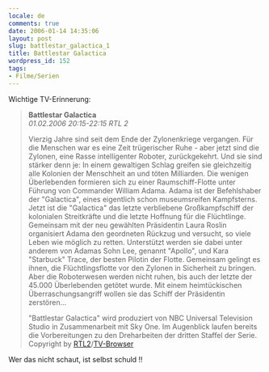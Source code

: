 ```yaml
---
locale: de
comments: true
date: 2006-01-14 14:35:06
layout: post
slug: battlestar_galactica_1
title: Battlestar Galactica
wordpress_id: 152
tags:
- Filme/Serien
---
```


Wichtige TV-Erinnerung:

> **Battlestar Galactica**    
> _01.02.2006 20:15-22:15 RTL 2_    
> 
> Vierzig Jahre sind seit dem Ende der Zylonenkriege vergangen. Für die
> Menschen war es eine Zeit trügerischer Ruhe - aber jetzt sind die Zylonen,
> eine Rasse intelligenter Roboter, zurückgekehrt. Und sie sind stärker denn
> je: In einem gewaltigen Schlag greifen sie gleichzeitig alle Kolonien der
> Menschheit an und töten Milliarden. Die wenigen Überlebenden formieren sich
> zu einer Raumschiff-Flotte unter Führung von Commander William Adama. Adama
> ist der Befehlshaber der "Galactica", eines eigentlich schon museumsreifen
> Kampfsterns. Jetzt ist die "Galactica" das letzte verbliebene Großkampfschiff
> der kolonialen Streitkräfte und die letzte Hoffnung für die Flüchtlinge.
> Gemeinsam mit der neu gewählten Präsidentin Laura Roslin organisiert Adama
> den geordneten Rückzug und versucht, so viele Leben wie möglich zu retten.
> Unterstützt werden sie dabei unter anderem von Adamas Sohn Lee, genannt
> "Apollo", und Kara "Starbuck" Trace, der besten Pilotin der Flotte. Gemeinsam
> gelingt es ihnen, die Flüchtlingsflotte vor den Zylonen in Sicherheit zu
> bringen. Aber die Roboterwesen werden nicht ruhen, bis auch der letzte der
> 45.000 Überlebenden getötet wurde. Mit einem heimtückischen
> Überraschungsangriff wollen sie das Schiff der Präsidentin zerstören...
>
> "Battlestar Galactica" wird produziert von NBC Universal Television Studio in
> Zusammenarbeit mit Sky One. Im Augenblick laufen bereits die Vorbereitungen zu
> den Dreharbeiten der dritten Staffel der Serie.  Copyright by
> [RTL2](http://rtl2.de)/[TV-Browser](http://tvbrowser.org)

Wer das nicht schaut, ist selbst schuld !!
